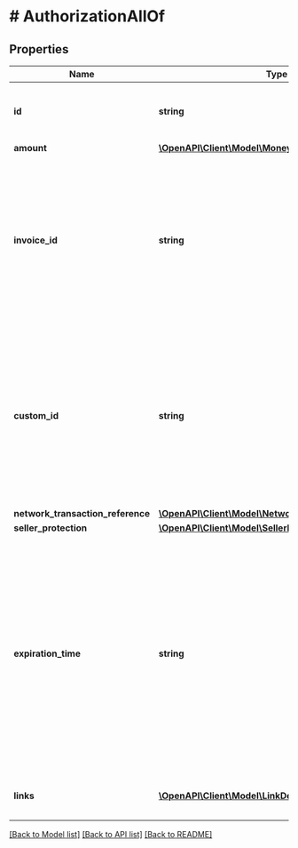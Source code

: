 # # AuthorizationAllOf

## Properties

Name | Type | Description | Notes
------------ | ------------- | ------------- | -------------
**id** | **string** | The PayPal-generated ID for the authorized payment. | [optional] [readonly]
**amount** | [**\OpenAPI\Client\Model\Money**](Money.md) |  | [optional]
**invoice_id** | **string** | The API caller-provided external invoice number for this order. Appears in both the payer&#39;s transaction history and the emails that the payer receives. | [optional] [readonly]
**custom_id** | **string** | The API caller-provided external ID. Used to reconcile API caller-initiated transactions with PayPal transactions. Appears in transaction and settlement reports. | [optional]
**network_transaction_reference** | [**\OpenAPI\Client\Model\NetworkTransactionReference**](NetworkTransactionReference.md) |  | [optional]
**seller_protection** | [**\OpenAPI\Client\Model\SellerProtection**](SellerProtection.md) |  | [optional]
**expiration_time** | **string** | The date and time, in [Internet date and time format](https://tools.ietf.org/html/rfc3339#section-5.6). Seconds are required while fractional seconds are optional.&lt;blockquote&gt;&lt;strong&gt;Note:&lt;/strong&gt; The regular expression provides guidance but does not reject all invalid dates.&lt;/blockquote&gt; | [optional]
**links** | [**\OpenAPI\Client\Model\LinkDescription[]**](LinkDescription.md) | An array of related [HATEOAS links](/docs/api/reference/api-responses/#hateoas-links). | [optional] [readonly]

[[Back to Model list]](../../README.md#models) [[Back to API list]](../../README.md#endpoints) [[Back to README]](../../README.md)

